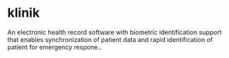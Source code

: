 # klinik
An electronic health record software with biometric identification support that enables synchronization of patient data and rapid identification of patient for emergency respone..
